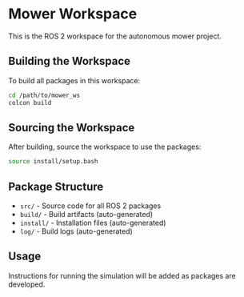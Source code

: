 # Mower Workspace

This is the ROS 2 workspace for the autonomous mower project.

## Building the Workspace

To build all packages in this workspace:

```bash
cd /path/to/mower_ws
colcon build
```

## Sourcing the Workspace

After building, source the workspace to use the packages:

```bash
source install/setup.bash
```

## Package Structure

- `src/` - Source code for all ROS 2 packages
- `build/` - Build artifacts (auto-generated)
- `install/` - Installation files (auto-generated)
- `log/` - Build logs (auto-generated)

## Usage

Instructions for running the simulation will be added as packages are developed.
